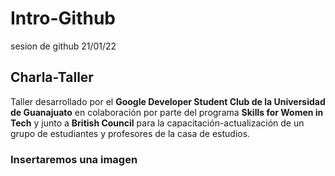 # Intro-Github

sesion de github 21/01/22

## Charla-Taller


Taller desarrollado por el **Google Developer Student Club de la Universidad de Guanajuato** en colaboración por parte del programa **Skills for Women in Tech** y junto a **British Council** para la capacitación-actualización de un grupo de estudiantes y profesores de la casa de estudios.

### Insertaremos una imagen